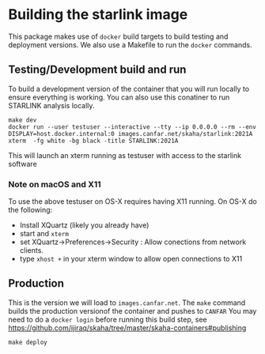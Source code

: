 # Building the starlink image

This package makes use of `docker` build targets to build testing and deployment versions.  We also use a Makefile to run the `docker` commands.

## Testing/Development build and run
To build a development version of the container that you will run locally to ensure everything is working.  You can also use this conatiner to run STARLINK analysis locally.
```
make dev
docker run --user testuser --interactive --tty --ip 0.0.0.0 --rm --env DISPLAY=host.docker.internal:0 images.canfar.net/skaha/starlink:2021A xterm  -fg white -bg black -title STARLINK:2021A
```
This will launch an xterm running as testuser with access to the starlink software 

### Note on macOS and X11  
To use the above testuser on OS-X requires having X11 running. On OS-X do the following:
- Install XQuartz (likely you already have)
- start and `xterm`
- set XQuartz->Preferences->Security : Allow conections from network clients.
- type `xhost +` in your xterm window to allow open connections to X11


## Production

This is the version we will load to `images.canfar.net`.  The `make` command builds the production versionof the container and pushes to `CANFAR` 
You may need to do a `docker login` before running this build step, see https://github.com/ijiraq/skaha/tree/master/skaha-containers#publishing

```
make deploy
```
